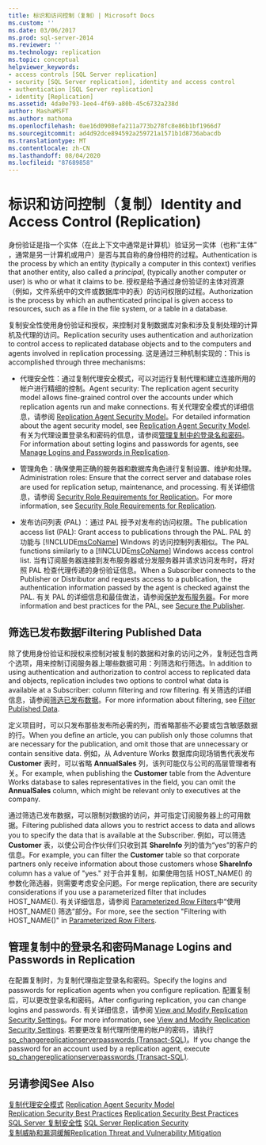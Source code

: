 ```yaml
---
title: 标识和访问控制（复制）| Microsoft Docs
ms.custom: ''
ms.date: 03/06/2017
ms.prod: sql-server-2014
ms.reviewer: ''
ms.technology: replication
ms.topic: conceptual
helpviewer_keywords:
- access controls [SQL Server replication]
- security [SQL Server replication], identity and access control
- authentication [SQL Server replication]
- identity [Replication]
ms.assetid: 4da0e793-1ee4-4f69-a80b-45c6732a238d
author: MashaMSFT
ms.author: mathoma
ms.openlocfilehash: 0ae16d0908efa211a773b278fc8e86b1bf1966d7
ms.sourcegitcommit: ad4d92dce894592a259721a1571b1d8736abacdb
ms.translationtype: MT
ms.contentlocale: zh-CN
ms.lasthandoff: 08/04/2020
ms.locfileid: "87689858"
---
```

# <a name="identity-and-access-control-replication"></a><span data-ttu-id="a9c20-102">标识和访问控制（复制）</span><span class="sxs-lookup"><span data-stu-id="a9c20-102">Identity and Access Control (Replication)</span></span>
  <span data-ttu-id="a9c20-103">身份验证是指一个实体（在此上下文中通常是计算机）验证另一实体（也称“主体”  ，通常是另一计算机或用户）是否与其自称的身份相符的过程。</span><span class="sxs-lookup"><span data-stu-id="a9c20-103">Authentication is the process by which an entity (typically a computer in this context) verifies that another entity, also called a *principal*, (typically another computer or user) is who or what it claims to be.</span></span> <span data-ttu-id="a9c20-104">授权是给予通过身份验证的主体对资源（例如，文件系统中的文件或数据库中的表）的访问权限的过程。</span><span class="sxs-lookup"><span data-stu-id="a9c20-104">Authorization is the process by which an authenticated principal is given access to resources, such as a file in the file system, or a table in a database.</span></span>  
  
 <span data-ttu-id="a9c20-105">复制安全性使用身份验证和授权，来控制对复制数据库对象和涉及复制处理的计算机及代理的访问。</span><span class="sxs-lookup"><span data-stu-id="a9c20-105">Replication security uses authentication and authorization to control access to replicated database objects and to the computers and agents involved in replication processing.</span></span> <span data-ttu-id="a9c20-106">这是通过三种机制实现的：</span><span class="sxs-lookup"><span data-stu-id="a9c20-106">This is accomplished through three mechanisms:</span></span>  
  
-   <span data-ttu-id="a9c20-107">代理安全性：通过复制代理安全模式，可以对运行复制代理和建立连接所用的帐户进行精细的控制。</span><span class="sxs-lookup"><span data-stu-id="a9c20-107">Agent security:  The replication agent security model allows fine-grained control over the accounts under which replication agents run and make connections.</span></span> <span data-ttu-id="a9c20-108">有关代理安全模式的详细信息，请参阅 [Replication Agent Security Model](replication-agent-security-model.md)。</span><span class="sxs-lookup"><span data-stu-id="a9c20-108">For detailed information about the agent security model, see [Replication Agent Security Model](replication-agent-security-model.md).</span></span> <span data-ttu-id="a9c20-109">有关为代理设置登录名和密码的信息，请参阅[管理复制中的登录名和密码](identity-and-access-control-replication.md#manage-logins-and-passwords-in-replication)。</span><span class="sxs-lookup"><span data-stu-id="a9c20-109">For information about setting logins and passwords for agents, see [Manage Logins and Passwords in Replication](identity-and-access-control-replication.md#manage-logins-and-passwords-in-replication).</span></span>  
  
-   <span data-ttu-id="a9c20-110">管理角色：确保使用正确的服务器和数据库角色进行复制设置、维护和处理。</span><span class="sxs-lookup"><span data-stu-id="a9c20-110">Administration roles:  Ensure that the correct server and database roles are used for replication setup, maintenance, and processing.</span></span> <span data-ttu-id="a9c20-111">有关详细信息，请参阅 [Security Role Requirements for Replication](security-role-requirements-for-replication.md)。</span><span class="sxs-lookup"><span data-stu-id="a9c20-111">For more information, see [Security Role Requirements for Replication](security-role-requirements-for-replication.md).</span></span>  
  
-   <span data-ttu-id="a9c20-112">发布访问列表 (PAL) ：通过 PAL 授予对发布的访问权限。</span><span class="sxs-lookup"><span data-stu-id="a9c20-112">The publication access list (PAL): Grant access to publications through the PAL.</span></span> <span data-ttu-id="a9c20-113">PAL 的功能与 [!INCLUDE[msCoName](../../../includes/msconame-md.md)] Windows 的访问控制列表相似。</span><span class="sxs-lookup"><span data-stu-id="a9c20-113">The PAL functions similarly to a [!INCLUDE[msCoName](../../../includes/msconame-md.md)] Windows access control list.</span></span> <span data-ttu-id="a9c20-114">当有订阅服务器连接到发布服务器或分发服务器并请求访问发布时，将对照 PAL 检查代理传递的身份验证信息。</span><span class="sxs-lookup"><span data-stu-id="a9c20-114">When a Subscriber connects to the Publisher or Distributor and requests access to a publication, the authentication information passed by the agent is checked against the PAL.</span></span> <span data-ttu-id="a9c20-115">有关 PAL 的详细信息和最佳做法，请参阅[保护发布服务器](secure-the-publisher.md)。</span><span class="sxs-lookup"><span data-stu-id="a9c20-115">For more information and best practices for the PAL, see [Secure the Publisher](secure-the-publisher.md).</span></span>  
  
## <a name="filtering-published-data"></a><span data-ttu-id="a9c20-116">筛选已发布数据</span><span class="sxs-lookup"><span data-stu-id="a9c20-116">Filtering Published Data</span></span>  
 <span data-ttu-id="a9c20-117">除了使用身份验证和授权来控制对被复制的数据和对象的访问之外，复制还包含两个选项，用来控制订阅服务器上哪些数据可用：列筛选和行筛选。</span><span class="sxs-lookup"><span data-stu-id="a9c20-117">In addition to using authentication and authorization to control access to replicated data and objects, replication includes two options to control what data is available at a Subscriber: column filtering and row filtering.</span></span> <span data-ttu-id="a9c20-118">有关筛选的详细信息，请参阅[筛选已发布数据](../publish/filter-published-data.md)。</span><span class="sxs-lookup"><span data-stu-id="a9c20-118">For more information about filtering, see [Filter Published Data](../publish/filter-published-data.md).</span></span>  
  
 <span data-ttu-id="a9c20-119">定义项目时，可以只发布那些发布所必需的列，而省略那些不必要或包含敏感数据的行。</span><span class="sxs-lookup"><span data-stu-id="a9c20-119">When you define an article, you can publish only those columns that are necessary for the publication, and omit those that are unnecessary or contain sensitive data.</span></span> <span data-ttu-id="a9c20-120">例如，从 Adventure Works 数据库向现场销售代表发布 **Customer** 表时，可以省略 **AnnualSales** 列，该列可能仅与公司的高层管理者有关。</span><span class="sxs-lookup"><span data-stu-id="a9c20-120">For example, when publishing the **Customer** table from the Adventure Works database to sales representatives in the field, you can omit the **AnnualSales** column, which might be relevant only to executives at the company.</span></span>  
  
 <span data-ttu-id="a9c20-121">通过筛选已发布数据，可以限制对数据的访问，并可指定订阅服务器上的可用数据。</span><span class="sxs-lookup"><span data-stu-id="a9c20-121">Filtering published data allows you to restrict access to data and allows you to specify the data that is available at the Subscriber.</span></span> <span data-ttu-id="a9c20-122">例如，可以筛选 **Customer** 表，以使公司合作伙伴们只收到其 **ShareInfo** 列的值为“yes”的客户的信息。</span><span class="sxs-lookup"><span data-stu-id="a9c20-122">For example, you can filter the **Customer** table so that corporate partners only receive information about those customers whose **ShareInfo** column has a value of "yes."</span></span> <span data-ttu-id="a9c20-123">对于合并复制，如果使用包括 HOST_NAME() 的参数化筛选器，则需要考虑安全问题。</span><span class="sxs-lookup"><span data-stu-id="a9c20-123">For merge replication, there are security considerations if you use a parameterized filter that includes HOST_NAME().</span></span> <span data-ttu-id="a9c20-124">有关详细信息，请参阅 [Parameterized Row Filters](../merge/parameterized-filters-parameterized-row-filters.md)中“使用 HOST_NAME() 筛选”部分。</span><span class="sxs-lookup"><span data-stu-id="a9c20-124">For more, see the section "Filtering with HOST_NAME()" in [Parameterized Row Filters](../merge/parameterized-filters-parameterized-row-filters.md).</span></span>  

## <a name="manage-logins-and-passwords-in-replication"></a><span data-ttu-id="a9c20-125">管理复制中的登录名和密码</span><span class="sxs-lookup"><span data-stu-id="a9c20-125">Manage Logins and Passwords in Replication</span></span>
  <span data-ttu-id="a9c20-126">在配置复制时，为复制代理指定登录名和密码。</span><span class="sxs-lookup"><span data-stu-id="a9c20-126">Specify the logins and passwords for replication agents when you configure replication.</span></span> <span data-ttu-id="a9c20-127">配置复制后，可以更改登录名和密码。</span><span class="sxs-lookup"><span data-stu-id="a9c20-127">After configuring replication, you can change logins and passwords.</span></span> <span data-ttu-id="a9c20-128">有关详细信息，请参阅 [View and Modify Replication Security Settings](view-and-modify-replication-security-settings.md)。</span><span class="sxs-lookup"><span data-stu-id="a9c20-128">For more information, see [View and Modify Replication Security Settings](view-and-modify-replication-security-settings.md).</span></span> <span data-ttu-id="a9c20-129">若要更改复制代理所使用的帐户的密码，请执行 [sp_changereplicationserverpasswords (Transact-SQL)](/sql/relational-databases/system-stored-procedures/sp-changereplicationserverpasswords-transact-sql)。</span><span class="sxs-lookup"><span data-stu-id="a9c20-129">If you change the password for an account used by a replication agent, execute [sp_changereplicationserverpasswords &#40;Transact-SQL&#41;](/sql/relational-databases/system-stored-procedures/sp-changereplicationserverpasswords-transact-sql).</span></span>  
  
## <a name="see-also"></a><span data-ttu-id="a9c20-130">另请参阅</span><span class="sxs-lookup"><span data-stu-id="a9c20-130">See Also</span></span>  
 <span data-ttu-id="a9c20-131">[复制代理安全模式](replication-agent-security-model.md) </span><span class="sxs-lookup"><span data-stu-id="a9c20-131">[Replication Agent Security Model](replication-agent-security-model.md) </span></span>  
 <span data-ttu-id="a9c20-132">[Replication Security Best Practices](replication-security-best-practices.md) </span><span class="sxs-lookup"><span data-stu-id="a9c20-132">[Replication Security Best Practices](replication-security-best-practices.md) </span></span>  
 <span data-ttu-id="a9c20-133">[SQL Server 复制安全性](view-and-modify-replication-security-settings.md) </span><span class="sxs-lookup"><span data-stu-id="a9c20-133">[SQL Server Replication Security](view-and-modify-replication-security-settings.md) </span></span>  
 [<span data-ttu-id="a9c20-134">复制威胁和漏洞缓解</span><span class="sxs-lookup"><span data-stu-id="a9c20-134">Replication Threat and Vulnerability Mitigation</span></span>](threat-and-vulnerability-mitigation-replication.md)   

  
  
